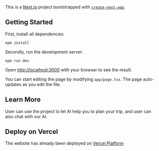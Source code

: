 This is a [Next.js](https://nextjs.org/) project bootstrapped with [`create-next-app`](https://github.com/vercel/next.js/tree/canary/packages/create-next-app).

## Getting Started

First, install all dependencies
```
npm install
```
Secondly, run the development server:
```
npm run dev
```
Open [http://localhost:3000](http://localhost:3000) with your browser to see the result.

You can start editing the page by modifying `app/page.tsx`. The page auto-updates as you edit the file.

## Learn More

User can use the project to let AI help you to plan your trip, and user can also chat with our AI.

## Deploy on Vercel

The website has already been deployed on [Vercel Platform](https://gpt-genius-pi.vercel.app/)

